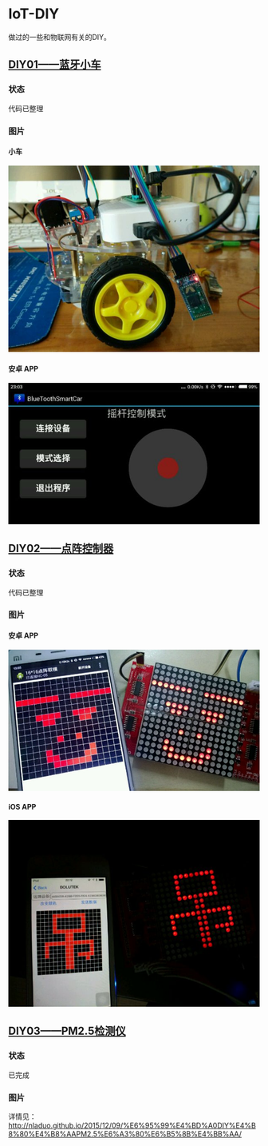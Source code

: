 # IoT-DIY
做过的一些和物联网有关的DIY。

## [DIY01——蓝牙小车](./01蓝牙小车)
### 状态
代码已整理
### 图片
#### 小车
![](01蓝牙小车/SmartCar.jpg)
#### 安卓 APP
![](01蓝牙小车/BleSmartCar_android.jpg)

## [DIY02——点阵控制器](./02点阵控制器)
### 状态
代码已整理
### 图片
#### 安卓 APP
![](02点阵控制器/DotMatrix_android.jpg)
#### iOS APP
![](02点阵控制器/DotMatrix_iOS.jpg)

## [DIY03——PM2.5检测仪](./03PM2.5检测仪)
### 状态
已完成
### 图片
详情见： http://nladuo.github.io/2015/12/09/%E6%95%99%E4%BD%A0DIY%E4%B8%80%E4%B8%AAPM2.5%E6%A3%80%E6%B5%8B%E4%BB%AA/
